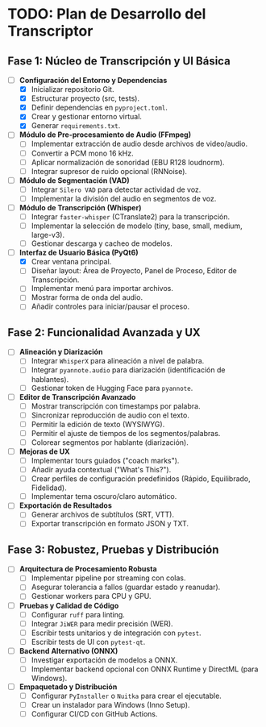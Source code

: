 # TODO: Plan de Desarrollo del Transcriptor

## Fase 1: Núcleo de Transcripción y UI Básica

-   [ ] **Configuración del Entorno y Dependencias**
    -   [X] Inicializar repositorio Git.
    -   [X] Estructurar proyecto (src, tests).
    -   [X] Definir dependencias en `pyproject.toml`.
    -   [X] Crear y gestionar entorno virtual.
    -   [X] Generar `requirements.txt`.
-   [ ] **Módulo de Pre-procesamiento de Audio (FFmpeg)**
    -   [ ] Implementar extracción de audio desde archivos de video/audio.
    -   [ ] Convertir a PCM mono 16 kHz.
    -   [ ] Aplicar normalización de sonoridad (EBU R128 loudnorm).
    -   [ ] Integrar supresor de ruido opcional (RNNoise).
-   [ ] **Módulo de Segmentación (VAD)**
    -   [ ] Integrar `Silero VAD` para detectar actividad de voz.
    -   [ ] Implementar la división del audio en segmentos de voz.
-   [ ] **Módulo de Transcripción (Whisper)**
    -   [ ] Integrar `faster-whisper` (CTranslate2) para la transcripción.
    -   [ ] Implementar la selección de modelo (tiny, base, small, medium, large-v3).
    -   [ ] Gestionar descarga y cacheo de modelos.
-   [ ] **Interfaz de Usuario Básica (PyQt6)**
    -   [X] Crear ventana principal.
    -   [ ] Diseñar layout: Área de Proyecto, Panel de Proceso, Editor de Transcripción.
    -   [ ] Implementar menú para importar archivos.
    -   [ ] Mostrar forma de onda del audio.
    -   [ ] Añadir controles para iniciar/pausar el proceso.

## Fase 2: Funcionalidad Avanzada y UX

-   [ ] **Alineación y Diarización**
    -   [ ] Integrar `WhisperX` para alineación a nivel de palabra.
    -   [ ] Integrar `pyannote.audio` para diarización (identificación de hablantes).
    -   [ ] Gestionar token de Hugging Face para `pyannote`.
-   [ ] **Editor de Transcripción Avanzado**
    -   [ ] Mostrar transcripción con timestamps por palabra.
    -   [ ] Sincronizar reproducción de audio con el texto.
    -   [ ] Permitir la edición de texto (WYSIWYG).
    -   [ ] Permitir el ajuste de tiempos de los segmentos/palabras.
    -   [ ] Colorear segmentos por hablante (diarización).
-   [ ] **Mejoras de UX**
    -   [ ] Implementar tours guiados ("coach marks").
    -   [ ] Añadir ayuda contextual ("What's This?").
    -   [ ] Crear perfiles de configuración predefinidos (Rápido, Equilibrado, Fidelidad).
    -   [ ] Implementar tema oscuro/claro automático.
-   [ ] **Exportación de Resultados**
    -   [ ] Generar archivos de subtítulos (SRT, VTT).
    -   [ ] Exportar transcripción en formato JSON y TXT.

## Fase 3: Robustez, Pruebas y Distribución

-   [ ] **Arquitectura de Procesamiento Robusta**
    -   [ ] Implementar pipeline por streaming con colas.
    -   [ ] Asegurar tolerancia a fallos (guardar estado y reanudar).
    -   [ ] Gestionar workers para CPU y GPU.
-   [ ] **Pruebas y Calidad de Código**
    -   [ ] Configurar `ruff` para linting.
    -   [ ] Integrar `JiWER` para medir precisión (WER).
    -   [ ] Escribir tests unitarios y de integración con `pytest`.
    -   [ ] Escribir tests de UI con `pytest-qt`.
-   [ ] **Backend Alternativo (ONNX)**
    -   [ ] Investigar exportación de modelos a ONNX.
    -   [ ] Implementar backend opcional con ONNX Runtime y DirectML (para Windows).
-   [ ] **Empaquetado y Distribución**
    -   [ ] Configurar `PyInstaller` o `Nuitka` para crear el ejecutable.
    -   [ ] Crear un instalador para Windows (Inno Setup).
    -   [ ] Configurar CI/CD con GitHub Actions.
